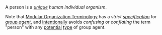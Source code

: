 A person is a *[unique](https://github.com/gcassel/Modular-Organization-Terminology/blob/master/terms/unique.md) human individual organism*.

Note that [Modular Organization Terminology](https://github.com/gcassel/Modular-Organization-Terminology/) has a *strict [specification](https://github.com/gcassel/Modular-Organization-Terminology/blob/master/terms/specification.md)* for *[group agent](https://github.com/gcassel/Modular-Organization-Terminology/blob/master/compound-terms/group-agent.md)*, and [intentionally](https://github.com/gcassel/Modular-Organization-Terminology/blob/master/terms/intention.md) avoids *confusing* or *conflating* the term "person" with any [potential](https://github.com/gcassel/Modular-Organization-Terminology/blob/master/terms/potential.md) [type](https://github.com/gcassel/Modular-Organization-Terminology/blob/master/terms/type.md) of group agent.

